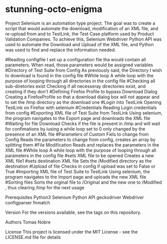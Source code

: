 # stunning-octo-enigma
Project Selenium is an automation type project. The goal was to create a script that would automate the download, modification of an XML file, and re-upload from and to TestLink, the Test Case platform used by Product Validation Companies. To achieve this, Selenium Webdriver Python API was used to automate the Download and Upload of the XML file, and Python was used to find and replace the information needed.

#Reading configfile
I set up a configuration file tha  would contain all parameters. When read, those parameters would be assigned variables
#Directory of Test Suite from Config
As previously said, the Directory I wish to download is found in the config file
#While loop
A while loop with the purpose of looping through all directories in the config file
#Checking all sub-diretories exist
Checking if all necesseray directories exist, and creating if they don't
#Defining Firefox Profile to bypass Download Dialog
Creating a FirefoxProfile so that a download dialog box will not appear and to set the /tmp directory as the download one
#Login into TestLink
Opening TestLink on Firefox with selenium
#Credentials
Reading Login credentials from config
#Exporting XML file of Test Suite from TestLink
Using selenium, the program navigates to the Export page and downloads the XML file
#Waiting for file Download
Checks if the file is present in /tmp and will wait for confimations by iusing a while loop set to 0 only changed by the presence of an XML file
#Parameters of Custom Fiels to change from Config
Reads the parameters to change from config, creates an array by splitting them
#File Modification
Reads and replaces the parameters in the XML file
#While loop
A while loop with the purpose of looping through all parameters in the config file
#sets XML file to be opened
Creates a new XML file1
#sets destination XML file
Sets the /Modified directory as the destination
#Upload of file
Checks in config if upload was set to False or True
#Importing XML file of Test Suite to TestLink
Using selenium, the program navigates to the Import page and uploads the new XML file
#Sorting files
Sorts the orginal file to /Original and the new one to /Modified , thus clearing /tmp for the next usage








Prerequisites
Python3
Selenium Python API
geckodriver Webdriver
configparser
fnmatch


Version
For the versions available, see the tags on this repository.

Authors
Tomas Nobre

License
This project is licensed under the MIT License - see the LICENSE.md file for details
